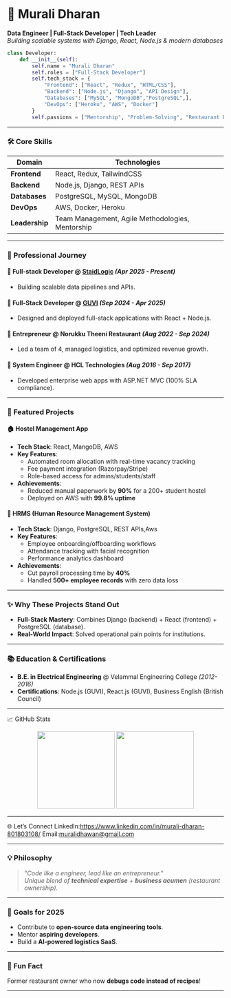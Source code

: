 # **🚀 Murali Dharan**  
**Data Engineer | Full-Stack Developer | Tech Leader**  
*Building scalable systems with Django, React, Node.js & modern databases*  

```python
class Developer:
    def __init__(self):
        self.name = "Murali Dharan"
        self.roles = ["Full-Stack Developer"]
        self.tech_stack = {
            "Frontend": ["React", "Redux", "HTML/CSS"],
            "Backend": ["Node.js", "Django", "API Design"],
            "Databases": ["MySQL", "MongoDB","PostgreSQL",],
            "DevOps": ["Heroku", "AWS", "Docker"]
        }
        self.passions = ["Mentorship", "Problem-Solving", "Restaurant Entrepreneurship"]
```

---

### **🛠️ Core Skills**  
| **Domain**       | **Technologies**                                                                 |
|------------------|---------------------------------------------------------------------------------|
| **Frontend**     | React, Redux, TailwindCSS                                                      |
| **Backend**      | Node.js, Django, REST APIs                                                    |
| **Databases**    | PostgreSQL, MySQL, MongoDB                                                    |
| **DevOps**       | AWS, Docker, Heroku                                                           |
| **Leadership**   | Team Management, Agile Methodologies, Mentorship                              |

---

### **💼 Professional Journey**  
#### **🔹 Full-stack Developer** @ [StaidLogic](https://staidlogic.com) *(Apr 2025 - Present)*  
- Building scalable data pipelines and APIs.  

#### **🔹 Full-Stack Developer** @ [GUVI](https://www.guvi.in) *(Sep 2024 - Apr 2025)*  
- Designed and deployed full-stack applications with React + Node.js.  

#### **🔹 Entrepreneur** @ Norukku Theeni Restaurant *(Aug 2022 - Sep 2024)*  
- Led a team of 4, managed logistics, and optimized revenue growth.  

#### **🔹 System Engineer** @ HCL Technologies *(Aug 2016 - Sep 2017)*  
- Developed enterprise web apps with ASP.NET MVC (100% SLA compliance).  

---

### **🚀 Featured Projects**  

#### **🏠 Hostel Management App**  
- **Tech Stack**: React, MangoDB, AWS  
- **Key Features**:  
  - Automated room allocation with real-time vacancy tracking  
  - Fee payment integration (Razorpay/Stripe)  
  - Role-based access for admins/students/staff  
- **Achievements**:  
  - Reduced manual paperwork by **90%** for a 200+ student hostel  
  - Deployed on AWS with **99.8% uptime**  

#### **💼 HRMS (Human Resource Management System)**  
- **Tech Stack**: Django, PostgreSQL, REST APIs,Aws
- **Key Features**:  
  - Employee onboarding/offboarding workflows  
  - Attendance tracking with facial recognition  
  - Performance analytics dashboard  
- **Achievements**:  
  - Cut payroll processing time by **40%**  
  - Handled **500+ employee records** with zero data loss  

---

### **✨ Why These Projects Stand Out**  
- **Full-Stack Mastery**: Combines Django (backend) + React (frontend) + PostgreSQL (database).  
- **Real-World Impact**: Solved operational pain points for institutions.  
  
---

### **📚 Education & Certifications**  
- **B.E. in Electrical Engineering** @ Velammal Engineering College *(2012-2016)*  
- **Certifications**: Node.js (GUVI), React.js (GUVI), Business English (British Council)
  
---

📈 GitHub Stats
<div align="center"> <img height="180em" src="https://github-readme-stats.vercel.app/api?username=LEE-DHARAN&show_icons=true&theme=radical" /> <img height="180em" src="https://github-readme-stats.vercel.app/api/top-langs/?username=LEE-DHARAN&layout=compact&theme=radical" /> </div>

---

🌐 Let’s Connect
LinkedIn:https://www.linkedin.com/in/murali-dharan-801803108/
Email:muralidhawan@gmail.com


---

### **💡 Philosophy**  
> *"Code like a engineer, lead like an entrepreneur."*  
> *Unique blend of **technical expertise**  + **business acumen** (restaurant ownership).*  

---

### **🎯 Goals for 2025**  
- Contribute to **open-source data engineering tools**.  
- Mentor **aspiring developers**.  
- Build a **AI-powered logistics SaaS**.  

---

### **🍳 Fun Fact**  
Former restaurant owner who now **debugs code instead of recipes**!  

---

